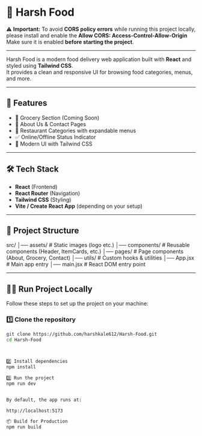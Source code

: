 # 🍴 Harsh Food

⚠️ **Important:** To avoid **CORS policy errors** while running this project locally,  
please install and enable the **Allow CORS: Access-Control-Allow-Origin** 
Make sure it is enabled **before starting the project**.

---

Harsh Food is a modern food delivery web application built with **React** and styled using **Tailwind CSS**.  
It provides a clean and responsive UI for browsing food categories, menus, and more.

---

## 🚀 Features
- 🛒 Grocery Section (Coming Soon)
- 📌 About Us & Contact Pages
- 🍲 Restaurant Categories with expandable menus
- ✅ Online/Offline Status Indicator
- 🎨 Modern UI with Tailwind CSS

---

## 🛠️ Tech Stack
- **React** (Frontend)
- **React Router** (Navigation)
- **Tailwind CSS** (Styling)
- **Vite / Create React App** (depending on your setup)

---

## 📂 Project Structure

src/
│── assets/ # Static images (logo etc.)
│── components/ # Reusable components (Header, ItemCards, etc.)
│── pages/ # Page components (About, Grocery, Contact)
│── utils/ # Custom hooks & utilities
│── App.jsx # Main app entry
│── main.jsx # React DOM entry point



---

## 🏃‍♂️ Run Project Locally

Follow these steps to set up the project on your machine:

### 1️⃣ Clone the repository
```bash
git clone https://github.com/harshkale612/Harsh-Food.git
cd Harsh-Food



2️⃣ Install dependencies
npm install

3️⃣ Run the project
npm run dev


By default, the app runs at:

http://localhost:5173

📦 Build for Production
npm run build
